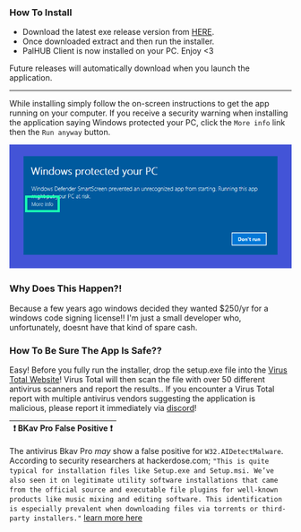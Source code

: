 
### How To Install
- Download the latest exe release version from [HERE](https://github.com/Dekita/palhub-client/releases). 
- Once downloaded extract and then run the installer.
- PalHUB Client is now installed on your PC. Enjoy <3

Future releases will automatically download when you launch the application. 
<hr class="mt-1">

While installing simply follow the on-screen instructions to get the app running on your computer. If you receive a security warning when installing the application saying Windows protected your PC, click the `More info` link then the `Run anyway` button.
<div align="center">
    <img style="max-height: 256px; width: auto;" src="/resources/app-warning.png" title="app-warning-image" />
</div>


### Why Does This Happen?! 
Because a few years ago windows decided they wanted $250/yr for a windows code signing license!! I'm just a small developer who, unfortunately, doesnt have that kind of spare cash. 


### How To Be Sure The App Is Safe??
Easy! Before you fully run the installer, drop the setup.exe file into the [Virus Total Website](https://www.virustotal.com)! Virus Total will then scan the file with over 50 different antivirus scanners and report the results.. If you encounter a Virus Total report with multiple antivirus vendors suggesting the application is malicious, please report it immediately via [discord](https://discord.gg/WyTdramBkm)! 

| :exclamation: BKav Pro False Positive :exclamation: |
|---|
The antivirus Bkav Pro *may* show a false positive for `W32.AIDetectMalware`. According to security researchers at hackerdose.com; 
`"This is quite typical for installation files like Setup.exe and Setup.msi. We’ve also seen it on legitimate utility software installations that came from the official source and executable file plugins for well-known products like music mixing and editing software. This identification is especially prevalent when downloading files via torrents or third-party installers."` 
[learn more here](https://hackerdose.com/malware/w32-aidetectmalware-bkav-pro/)

